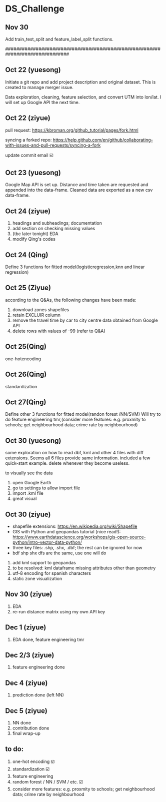 # DS_Challenge

## Nov 30
Add train_test_split and feature_label_split functions.








###############################################################################

## Oct 22 (yuesong)
Initiate a git repo and add project description and original dataset. This is created to manage merger issue.

Data exploration, cleaning, feature selection, and convert UTM into lon/lat. I will set up Google API the next time.

## Oct 22 (ziyue)
pull request:
https://kbroman.org/github_tutorial/pages/fork.html

syncing a forked repo:
https://help.github.com/en/github/collaborating-with-issues-and-pull-requests/syncing-a-fork

update commit email ☑️

## Oct 23 (yuesong)
Google Map API is set up. Distance and time taken are requested and appended into the data-frame. Cleaned data are exported as a new csv data-frame.

## Oct 24 (ziyue)
1. headings and subheadings; documentation
2. add section on checking missing values
3. (tbc later tonight) EDA
4. modify Qing's codes 

## Oct 24 (Qing)
Define 3 functions for fitted model(logisticregression,knn and linear regression)

## Oct 25 (Ziyue)
according to the Q&As, the following changes have been made:
1. download zones shapefiles
2. retain EXCLUIR column
3. remove the travel time by car to city centre data obtained from Google API
4. delete rows with values of -99 (refer to Q&A)

## Oct 25(Qing)
one-hotencoding

## Oct 26(Qing)
standardization

## Oct 27(Qing)
Define other 3 functions for fitted model(randon forest /NN/SVM)
Will try to do feature engineering tmr,(consider more features: e.g. proxmity to schools; get neighbourhood data; crime rate by neighbourhood)

## Oct 30 (yuesong)
some exploration on how to read dbf, kml and other 4 files with diff extensions. Seems all 6 files provide same information. included a few quick-start example. delete whenever they become useless.

to visually see the data
1. open Google Earth
2. go to settings to allow import file
3. import .kml file
4. great visual

## Oct 30 (ziyue)
- shapefile extensions: https://en.wikipedia.org/wiki/Shapefile 
- GIS with Python and geopandas tutorial (nice read!): https://www.earthdatascience.org/workshops/gis-open-source-python/intro-vector-data-python/
- three key files: .shp, .shx, .dbf; the rest can be ignored for now
- bdf shp shx dfs are the same, use one will do

1. add kml support to geopandas
2. to be resolved: kml dataframe missing attributes other than geometry
3. utf-8 encoding for spanish characters
4. static zone visualization

## Nov 30 (ziyue)
1. EDA
2. re-run distance matrix using my own API key

## Dec 1 (ziyue)
1. EDA done, feature engineering tmr

## Dec 2/3 (ziyue)
1. feature engineering done

## Dec 4 (ziyue)
1. prediction done (left NN)

## Dec 5 (ziyue)
1. NN done
2. contribution done
3. final wrap-up

## to do:
1. one-hot encoding ☑️
2. standardization ☑️
3. feature engineering
4. random forest / NN / SVM / etc. ☑️
5. consider more features: e.g. proxmity to schools; get neighbourhood data; crime rate by neighbourhood